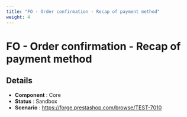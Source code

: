```yaml
---
title: "FO - Order confirmation - Recap of payment method"
weight: 4
---
```


# FO - Order confirmation - Recap of payment method
## Details
* **Component** : Core
* **Status** : Sandbox
* **Scenario** : https://forge.prestashop.com/browse/TEST-7010
